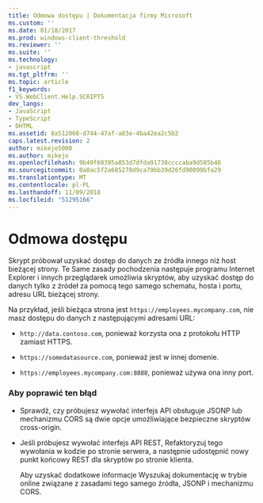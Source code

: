 ```yaml
---
title: Odmowa dostępu | Dokumentacja firmy Microsoft
ms.custom: ''
ms.date: 01/18/2017
ms.prod: windows-client-threshold
ms.reviewer: ''
ms.suite: ''
ms.technology:
- javascript
ms.tgt_pltfrm: ''
ms.topic: article
f1_keywords:
- VS.WebClient.Help.SCRIPT5
dev_langs:
- JavaScript
- TypeScript
- DHTML
ms.assetid: 8a512060-d744-47af-a83e-4ba42ea2c5b2
caps.latest.revision: 2
author: mikejo5000
ms.author: mikejo
ms.openlocfilehash: 9b49f60395a853d7dfda91738ccccaba9d585b46
ms.sourcegitcommit: 0a8ac5f2a685270d9ca79bb39d26fd90099bfa29
ms.translationtype: MT
ms.contentlocale: pl-PL
ms.lasthandoff: 11/09/2018
ms.locfileid: "51295166"
---
```

# <a name="access-is-denied"></a>Odmowa dostępu
Skrypt próbował uzyskać dostęp do danych ze źródła innego niż host bieżącej strony. Te Same zasady pochodzenia następuje programu Internet Explorer i innych przeglądarek umożliwia skryptów, aby uzyskać dostęp do danych tylko z źródeł za pomocą tego samego schematu, hosta i portu, adresu URL bieżącej strony.  
  
 Na przykład, jeśli bieżąca strona jest `https://employees.mycompany.com`, nie masz dostępu do danych z następującymi adresami URL:  
  
-   `http://data.contoso.com`, ponieważ korzysta ona z protokołu HTTP zamiast HTTPS.  
  
-   `https://somedatasource.com`, ponieważ jest w innej domenie.  
  
-   `https://employees.mycompany.com:8888`, ponieważ używa ona inny port.  
  
### <a name="to-correct-this-error"></a>Aby poprawić ten błąd  
  
-   Sprawdź, czy próbujesz wywołać interfejs API obsługuje JSONP lub mechanizmu CORS są dwie opcje umożliwiające bezpieczne skryptów cross-origin.  
  
-   Jeśli próbujesz wywołać interfejs API REST, Refaktoryzuj tego wywołania w kodzie po stronie serwera, a następnie udostępnić nowy punkt końcowy REST dla skryptów po stronie klienta.  
  
     Aby uzyskać dodatkowe informacje Wyszukaj dokumentację w trybie online związane z zasadami tego samego źródła, JSONP i mechanizmu CORS.
